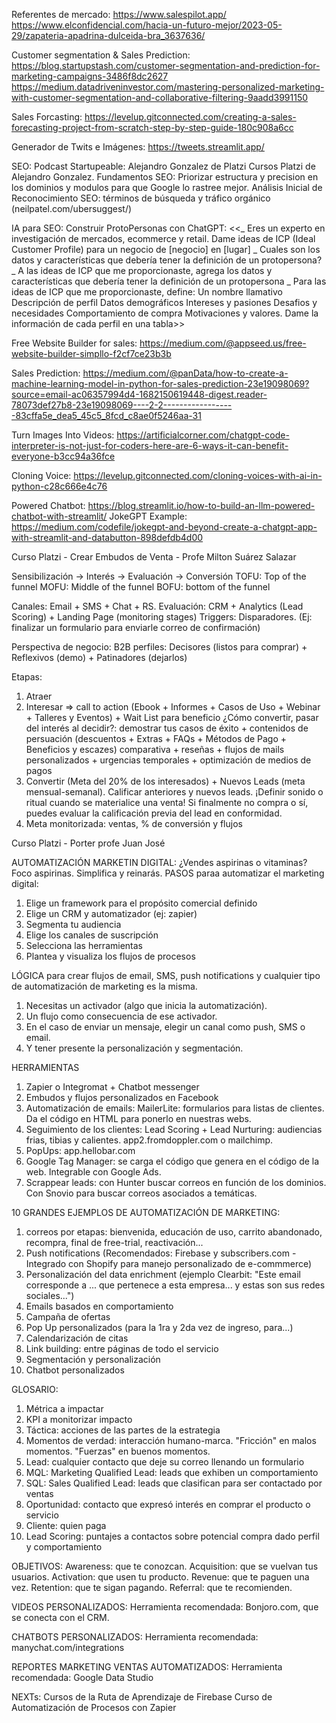 Referentes de mercado:
https://www.salespilot.app/
https://www.elconfidencial.com/hacia-un-futuro-mejor/2023-05-29/zapateria-apadrina-dulceida-bra_3637636/

Customer segmentation & Sales Prediction:
https://blog.startupstash.com/customer-segmentation-and-prediction-for-marketing-campaigns-3486f8dc2627
https://medium.datadriveninvestor.com/mastering-personalized-marketing-with-customer-segmentation-and-collaborative-filtering-9aadd3991150

Sales Forcasting:
https://levelup.gitconnected.com/creating-a-sales-forecasting-project-from-scratch-step-by-step-guide-180c908a6cc

Generador de Twits e Imágenes:
https://tweets.streamlit.app/

SEO:
Podcast Startupeable: Alejandro Gonzalez de Platzi
Cursos Platzi de Alejandro Gonzalez.
Fundamentos SEO: 
Priorizar estructura y precision en los dominios y modulos para que Google lo rastree mejor.
Análisis Inicial de Reconocimiento SEO: términos de búsqueda y tráfico orgánico (neilpatel.com/ubersuggest/)

IA para SEO:
Construir ProtoPersonas con ChatGPT:
<<_ Eres un experto en investigación de mercados, ecommerce y retail.
Dame ideas de ICP (Ideal Customer Profile) para un negocio de [negocio] en [lugar]
_ Cuales son los datos y características que debería tener la definición de un protopersona?
_ A las ideas de ICP que me proporcionaste, agrega los datos y características que debería tener la definición de un protopersona
_ Para las ideas de ICP que me proporcionaste, define:
Un nombre llamativo
Descripción de perfil
Datos demográficos
Intereses y pasiones
Desafios y necesidades
Comportamiento de compra
Motivaciones y valores.
Dame la información de cada perfil en una tabla>>


Free Website Builder for sales:
https://medium.com/@appseed.us/free-website-builder-simpllo-f2cf7ce23b3b

Sales Prediction:
https://medium.com/@panData/how-to-create-a-machine-learning-model-in-python-for-sales-prediction-23e19098069?source=email-ac06357994d4-1682150619448-digest.reader-78073def27b8-23e19098069----2-2------------------83cffa5e_dea5_45c5_8fcd_c8ae0f5246aa-31

Turn Images Into Videos:
https://artificialcorner.com/chatgpt-code-interpreter-is-not-just-for-coders-here-are-6-ways-it-can-benefit-everyone-b3cc94a36fce

Cloning Voice:
https://levelup.gitconnected.com/cloning-voices-with-ai-in-python-c28c666e4c76

Powered Chatbot:
https://blog.streamlit.io/how-to-build-an-llm-powered-chatbot-with-streamlit/
JokeGPT Example:
https://medium.com/codefile/jokegpt-and-beyond-create-a-chatgpt-app-with-streamlit-and-databutton-898defdb4d00

Curso Platzi - Crear Embudos de Venta - Profe Milton Suárez Salazar

Sensibilización -> Interés -> Evaluación -> Conversión
TOFU: Top of the funnel
MOFU: Middle of the funnel
BOFU: bottom of the funnel

Canales: Email + SMS + Chat + RS. 
Evaluación: CRM + Analytics (Lead Scoring) + Landing Page (monitoring stages)
Triggers: Disparadores. (Ej: finalizar un formulario para enviarle correo de confirmación)

Perspectiva de negocio:
B2B perfiles: Decisores (listos para comprar) + Reflexivos (demo) + Patinadores (dejarlos)

Etapas:
1) Atraer
2) Interesar => call to action (Ebook + Informes + Casos de Uso + Webinar + Talleres y Eventos) + Wait List para beneficio 
¿Cómo convertir, pasar del interés al decidir?: demostrar tus casos de éxito + contenidos de persuación (descuentos + Extras + FAQs + Métodos de Pago + Beneficios y escazes) comparativa + reseñas + flujos de mails personalizados + urgencias temporales + optimización de medios de pagos
3) Convertir (Meta del 20% de los interesados) + Nuevos Leads (meta mensual-semanal). Calificar anteriores y nuevos leads.
¡Definir sonido o ritual cuando se materialice una venta!
Si finalmente no compra o sí, puedes evaluar la calificación previa del lead en conformidad.
4) Meta monitorizada: ventas, % de conversión y flujos



Curso Platzi - Porter profe Juan José

AUTOMATIZACIÓN MARKETIN DIGITAL:
¿Vendes aspirinas o vitaminas? Foco aspirinas. Simplifica y reinarás.
PASOS paraa automatizar el marketing digital:
1) Elige un framework para el propósito comercial definido
2) Elige un CRM y automatizador (ej: zapier)
3) Segmenta tu audiencia
4) Elige los canales de suscripción
5) Selecciona las herramientas
6) Plantea y visualiza los flujos de procesos

LÓGICA para crear flujos de email, SMS, push notifications y cualquier tipo de automatización de marketing es la misma.
1) Necesitas un activador (algo que inicia la automatización).
2) Un flujo como consecuencia de ese activador.
3) En el caso de enviar un mensaje, elegir un canal como push, SMS o email.
4) Y tener presente la personalización y segmentación.

HERRAMIENTAS
1) Zapier o Integromat + Chatbot messenger
2) Embudos y flujos personalizados en Facebook
3) Automatización de emails: MailerLite: formularios para listas de clientes. Da el código en HTML para ponerlo en nuestras webs. 
4) Seguimiento de los clientes: Lead Scoring + Lead Nurturing: audiencias frias, tibias y calientes. app2.fromdoppler.com o mailchimp. 
5) PopUps: app.hellobar.com
6) Google Tag Manager: se carga el código que genera en el código de la web. Integrable con Google Ads.
7) Scrappear leads: con Hunter buscar correos en función de los dominios. Con Snovio para buscar correos asociados a temáticas.

10 GRANDES EJEMPLOS DE AUTOMATIZACIÓN DE MARKETING:
1) correos por etapas: bienvenida, educación de uso, carrito abandonado, recompra, final de free-trial, reactivación...
2) Push notifications (Recomendados: Firebase y subscribers.com - Integrado con Shopify para manejo personalizado de e-commmerce)
3) Personalización del data enrichment (ejemplo Clearbit: "Este email corresponde a ... que pertenece a esta empresa... y estas son sus redes sociales...")
4) Emails basados en comportamiento
5) Campaña de ofertas
6) Pop Up personalizados (para la 1ra y 2da vez de ingreso, para...)
7) Calendarización de citas
8) Link building: entre páginas de todo el servicio
9) Segmentación y personalización
10) Chatbot personalizados

GLOSARIO:
1) Métrica a impactar
2) KPI a monitorizar impacto
3) Táctica: acciones de las partes de la estrategia
4) Momentos de verdad: interacción humano-marca. "Fricción" en malos momentos. "Fuerzas" en buenos momentos.
5) Lead: cualquier contacto que deje su correo llenando un formulario
6) MQL: Marketing Qualified Lead: leads que exhiben un comportamiento 
7) SQL: Sales Qualified Lead: leads que clasifican para ser contactado por ventas
8) Oportunidad: contacto que expresó interés en comprar el producto o servicio
9) Cliente: quien paga
10) Lead Scoring: puntajes a contactos sobre potencial compra dado perfil y comportamiento

OBJETIVOS:
Awareness: que te conozcan.
Acquisition: que se vuelvan tus usuarios.
Activation: que usen tu producto.
Revenue: que te paguen una vez.
Retention: que te sigan pagando.
Referral: que te recomienden.

VIDEOS PERSONALIZADOS:
Herramienta recomendada: Bonjoro.com, que se conecta con el CRM.

CHATBOTS PERSONALIZADOS:
Herramienta recomendada: manychat.com/integrations

REPORTES MARKETING VENTAS AUTOMATIZADOS:
Herramienta recomendada: Google Data Studio

NEXTs: 
Cursos de la Ruta de Aprendizaje de Firebase
Curso de Automatización de Procesos con Zapier
